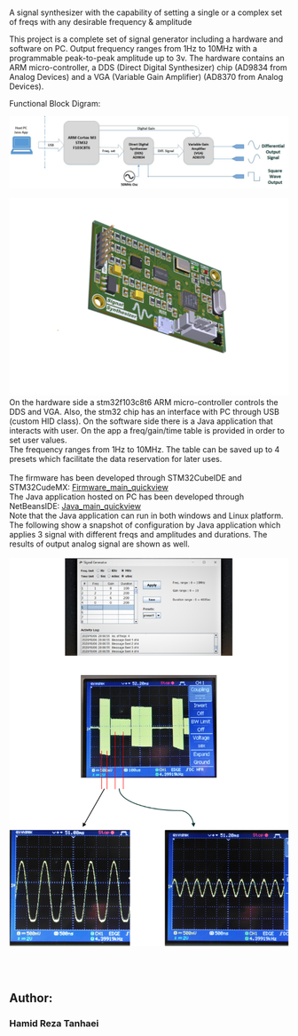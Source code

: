 # 
A signal synthesizer with the capability of setting a single or a complex set of freqs with any desirable frequency & amplitude

This project is a complete set of signal generator including a hardware and software on PC. Output frequency ranges from 1Hz to 10MHz with a programmable peak-to-peak amplitude up to 3v. The hardware contains an ARM micro-controller, a DDS (Direct Digital Synthesizer) chip (AD9834 from Analog Devices) and a VGA (Variable Gain Amplifier) (AD8370 from Analog Devices).


Functional Block Digram:
<br/>

![Functional Block Digram](Extras/Block%20diagram.jpg)

![image_3d](Extras/image_3d.png)
On the hardware side a stm32f103c8t6 ARM micro-controller controls the DDS and VGA. Also, the stm32 chip has an interface with PC through USB (custom HID class). 
On the software side there is a Java application that interacts with user. On the app a freq/gain/time table is provided in order to set user values.\
The frequency ranges from 1Hz to 10MHz. The table can be saved up to 4 presets which facilitate the data reservation for later uses.\
\
The firmware has been developed through STM32CubeIDE and STM32CudeMX: [Firmware_main_quickview](Firmware_STM32F103c8t6/Src/main.c)
\
The Java application hosted on PC has been developed through NetBeansIDE:
[Java_main_quickview](Java_application/src/main_pack/MyJFrame.java)
<br/>
Note that the Java application can run in both windows and Linux platform. 
<br/>
The following show a snapshot of configuration by Java application which applies 3 signal with different freqs and amplitudes and durations. The results of output analog signal are shown as well. 
<br/>
<br/>
<img src="Extras/draw1.png" alt="drawing" width="800"/>

<br/>
<br/>

## Author:
### Hamid Reza Tanhaei

